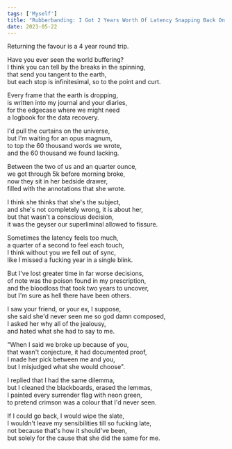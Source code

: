```yaml
---
tags: ['Myself']
title: "Rubberbanding: I Got 2 Years Worth Of Latency Snapping Back On Me"
date: 2023-05-22
---
```


Returning the favour is a 4 year round trip.

Have you ever seen the world buffering?  
I think you can tell by the breaks in the spinning,  
that send you tangent to the earth,  
but each stop is infinitesimal, so to the point and curt.

Every frame that the earth is dropping,  
is written into my journal and your diaries,  
for the edgecase where we might need  
a logbook for the data recovery.

I'd pull the curtains on the universe,  
but I'm waiting for an opus magnum,  
to top the 60 thousand words we wrote,  
and the 60 thousand we found lacking.

Between the two of us and an quarter ounce,  
we got through 5k before morning broke,  
now they sit in her bedside drawer,  
filled with the annotations that she wrote.

I think she thinks that she's the subject,  
and she's not completely wrong, it is about her,  
but that wasn't a conscious decision,  
it was the geyser our superliminal allowed to fissure.

Sometimes the latency feels too much,  
a quarter of a second to feel each touch,  
I think without you we fell out of sync,  
like I missed a fucking year in a single blink.

But I've lost greater time in far worse decisions,  
of note was the poison found in my prescription,  
and the bloodloss that took two years to uncover,  
but I'm sure as hell there have been others.

I saw your friend, or your ex, I suppose,  
she said she'd never seen me so god damn composed,  
I asked her why all of the jealousy,  
and hated what she had to say to me.

"When I said we broke up because of you,  
that wasn't conjecture, it had documented proof,  
I made her pick between me and you,  
but I misjudged what she would choose".

I replied that I had the same dilemma,  
but I cleaned the blackboards, erased the lemmas,  
I painted every surrender flag with neon green,  
to pretend crimson was a colour that I'd never seen.

If I could go back, I would wipe the slate,  
I wouldn't leave my sensibilities till so fucking late,  
not because that's how it should've been,  
but solely for the cause that she did the same for me.
